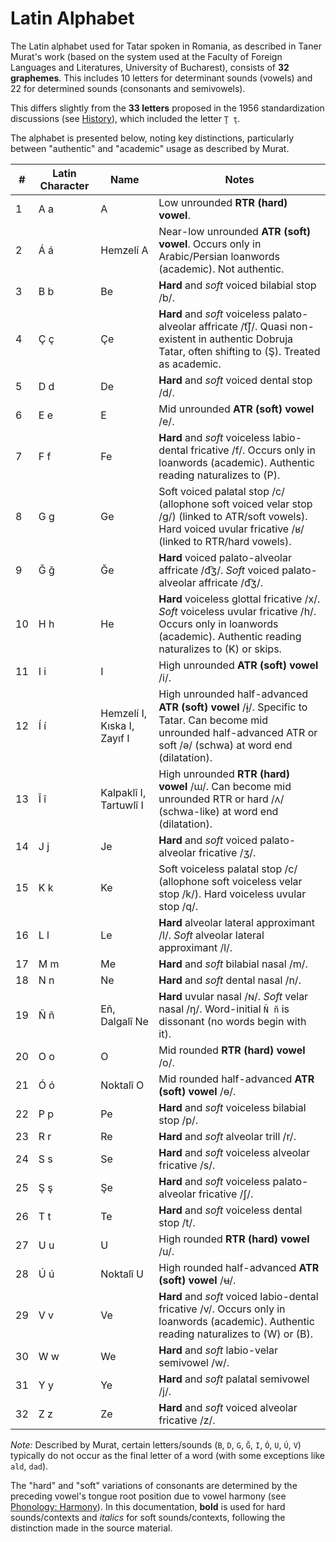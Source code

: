 # Latin Alphabet

The Latin alphabet used for Tatar spoken in Romania, as described in Taner Murat's work (based on the system used at the Faculty of Foreign Languages and Literatures, University of Bucharest), consists of **32 graphemes**. This includes 10 letters for determinant sounds (vowels) and 22 for determined sounds (consonants and semivowels).

This differs slightly from the **33 letters** proposed in the 1956 standardization discussions (see [History](../history/alphabet_standardization.md)), which included the letter `Ţ ţ`.

The alphabet is presented below, noting key distinctions, particularly between "authentic" and "academic" usage as described by Murat.

| # | Latin Character | Name       | Notes                                                                 |
|---|-----------------|------------|-----------------------------------------------------------------------|
| 1 | A a             | A          | Low unrounded **RTR (hard) vowel**.                                   |
| 2 | Á á             | Hemzelí A  | Near-low unrounded **ATR (soft) vowel**. Occurs only in Arabic/Persian loanwords (academic). Not authentic. |
| 3 | B b             | Be         | **Hard** and *soft* voiced bilabial stop /b/.                           |
| 4 | Ç ç             | Çe         | **Hard** and *soft* voiceless palato-alveolar affricate /t͡ʃ/. Quasi non-existent in authentic Dobruja Tatar, often shifting to (Ş). Treated as academic. |
| 5 | D d             | De         | **Hard** and *soft* voiced dental stop /d/.                             |
| 6 | E e             | E          | Mid unrounded **ATR (soft) vowel** /e/.                               |
| 7 | F f             | Fe         | **Hard** and *soft* voiceless labio-dental fricative /f/. Occurs only in loanwords (academic). Authentic reading naturalizes to (P). |
| 8 | G g             | Ge         | Soft voiced palatal stop /c/ (allophone soft voiced velar stop /g/) (linked to ATR/soft vowels). Hard voiced uvular fricative /ʁ/ (linked to RTR/hard vowels). |
| 9 | Ğ ğ             | Ğe         | **Hard** voiced palato-alveolar affricate /d͡ʒ/. *Soft* voiced palato-alveolar affricate /d͡ʒ/. |
| 10| H h             | He         | **Hard** voiceless glottal fricative /x/. *Soft* voiceless uvular fricative /h/. Occurs only in loanwords (academic). Authentic reading naturalizes to (K) or skips. |
| 11| I i             | I          | High unrounded **ATR (soft) vowel** /i/.                               |
| 12| Í í             | Hemzelí I, Kıska I, Zayıf I | High unrounded half-advanced **ATR (soft) vowel** /ɨ̞/. Specific to Tatar. Can become mid unrounded half-advanced ATR or soft /ə/ (schwa) at word end (dilatation). |
| 13| Î î             | Kalpaklî I, Tartuwlî I | High unrounded **RTR (hard) vowel** /ɯ/. Can become mid unrounded RTR or hard /ʌ/ (schwa-like) at word end (dilatation). |
| 14| J j             | Je         | **Hard** and *soft* voiced palato-alveolar fricative /ʒ/.               |
| 15| K k             | Ke         | Soft voiceless palatal stop /c/ (allophone soft voiceless velar stop /k/). Hard voiceless uvular stop /q/. |
| 16| L l             | Le         | **Hard** alveolar lateral approximant /l/. *Soft* alveolar lateral approximant /l/. |
| 17| M m             | Me         | **Hard** and *soft* bilabial nasal /m/.                               |
| 18| N n             | Ne         | **Hard** and *soft* dental nasal /n/.                                 |
| 19| Ñ ñ             | Εñ, Dalgalî Ne | **Hard** uvular nasal /ɴ/. *Soft* velar nasal /ŋ/. Word-initial `Ñ ñ` is dissonant (no words begin with it). |
| 20| O o             | O          | Mid rounded **RTR (hard) vowel** /o/.                                 |
| 21| Ó ó             | Noktalî O  | Mid rounded half-advanced **ATR (soft) vowel** /ɵ/.                     |
| 22| P p             | Pe         | **Hard** and *soft* voiceless bilabial stop /p/.                          |
| 23| R r             | Re         | **Hard** and *soft* alveolar trill /r/.                               |
| 24| S s             | Se         | **Hard** and *soft* voiceless alveolar fricative /s/.                    |
| 25| Ş ş             | Şe         | **Hard** and *soft* voiceless palato-alveolar fricative /ʃ/.            |
| 26| T t             | Te         | **Hard** and *soft* voiceless dental stop /t/.                          |
| 27| U u             | U          | High rounded **RTR (hard) vowel** /u/.                                |
| 28| Ú ú             | Noktalî U  | High rounded half-advanced **ATR (soft) vowel** /ʉ/.                     |
| 29| V v             | Ve         | **Hard** and *soft* voiced labio-dental fricative /v/. Occurs only in loanwords (academic). Authentic reading naturalizes to (W) or (B). |
| 30| W w             | We         | **Hard** and *soft* labio-velar semivowel /w/.                         |
| 31| Y y             | Ye         | **Hard** and *soft* palatal semivowel /j/.                             |
| 32| Z z             | Ze         | **Hard** and *soft* voiced alveolar fricative /z/.                       |

*Note:* Described by Murat, certain letters/sounds (`B`, `D`, `G`, `Ğ`, `I`, `Ó`, `U`, `Ú`, `V`) typically do not occur as the final letter of a word (with some exceptions like `ald`, `dad`).

The "hard" and "soft" variations of consonants are determined by the preceding vowel's tongue root position due to vowel harmony (see [Phonology: Harmony](../phonology/harmony.md)). In this documentation, **bold** is used for hard sounds/contexts and *italics* for soft sounds/contexts, following the distinction made in the source material.
